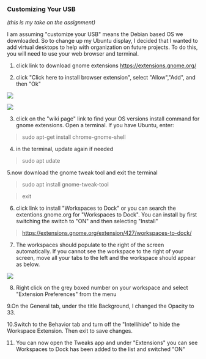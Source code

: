 ### Customizing Your USB
_(this is my take on the assignment)_ 

I am assuming "customize your USB" means the Debian based OS we downloaded. So to change up my Ubuntu display, I decided that I wanted to add virtual desktops to help with organization on future projects. To do this, you will need to use your web browser and terminal. 

1. click link to download gnome extensions https://extensions.gnome.org/

2. click "Click here to install browser extension", select "Allow","Add", and then "Ok"

![](https://2.bp.blogspot.com/-iCxjgsKloEg/WeS1bN7_u5I/AAAAAAAAMmE/AMWCCNrZylIoTnymf08PI4v6Rmny6SLlgCLcBGAs/s1600/Screenshot%2Bfrom%2B2017-10-16%2B13-15-51.png)

![](https://3.bp.blogspot.com/--lRVGdqtBgw/WeS2AI9Ds7I/AAAAAAAAMmI/Y2l6FsfB6HoKEoNhV1ueLB5J_wkyhwHegCLcBGAs/s1600/Screenshot%2Bfrom%2B2017-10-16%2B13-16-12.png)

3. click on the "wiki page" link to find your OS versions install command for gnome extensions. Open a terminal.
If you have Ubuntu, enter:      
>sudo apt-get install chrome-gnome-shell

4. in the terminal, update again if needed
>sudo apt udate 

5.now download the gnome tweak tool and exit the terminal
>sudo apt install gnome-tweak-tool 

>exit 

6. click link to install "Workspaces to Dock" or you can search the extentions.gnome.org for "Workspaces to Dock". You can install by first switching the switch to "ON" and then selecting "Install"
>https://extensions.gnome.org/extension/427/workspaces-to-dock/ 

7. The workspaces should populate to the right of the screen automatically. If you cannot see the workspace to the right of your screen, move all your tabs to the left and the workspace should appear as below. 

![](https://itsfoss.com/wp-content/uploads/2017/11/Workspaces-to-dock-300x169.jpg) 

8. Right click on the grey boxed number on your workspace and select "Extension Preferences" from the menu

9.On the General tab, under the title Background, I changed the Opacity to 33.

10.Switch to the Behavior tab and turn off the "Intellihide" to hide the Workspace Extension. Then exit to save changes.

11. You can now open the Tweaks app and under "Extensions" you can see Workspaces to Dock has been added to the list and switched "ON"

